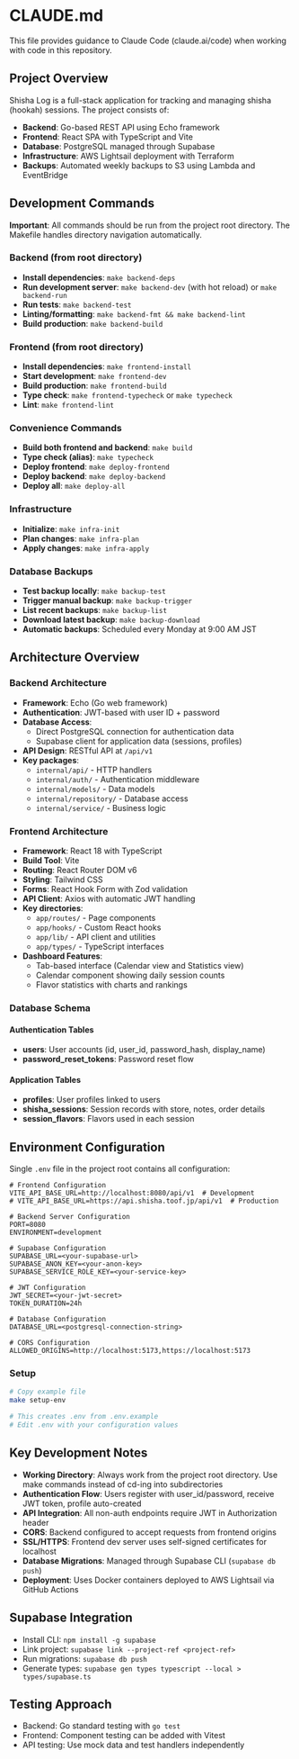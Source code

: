 # CLAUDE.md

This file provides guidance to Claude Code (claude.ai/code) when working with code in this repository.

## Project Overview

Shisha Log is a full-stack application for tracking and managing shisha (hookah) sessions. The project consists of:
- **Backend**: Go-based REST API using Echo framework
- **Frontend**: React SPA with TypeScript and Vite
- **Database**: PostgreSQL managed through Supabase
- **Infrastructure**: AWS Lightsail deployment with Terraform
- **Backups**: Automated weekly backups to S3 using Lambda and EventBridge

## Development Commands

**Important**: All commands should be run from the project root directory. The Makefile handles directory navigation automatically.

### Backend (from root directory)
- **Install dependencies**: `make backend-deps`
- **Run development server**: `make backend-dev` (with hot reload) or `make backend-run`
- **Run tests**: `make backend-test`
- **Linting/formatting**: `make backend-fmt && make backend-lint`
- **Build production**: `make backend-build`

### Frontend (from root directory)
- **Install dependencies**: `make frontend-install`
- **Start development**: `make frontend-dev`
- **Build production**: `make frontend-build`
- **Type check**: `make frontend-typecheck` or `make typecheck`
- **Lint**: `make frontend-lint`

### Convenience Commands
- **Build both frontend and backend**: `make build`
- **Type check (alias)**: `make typecheck`
- **Deploy frontend**: `make deploy-frontend`
- **Deploy backend**: `make deploy-backend`
- **Deploy all**: `make deploy-all`

### Infrastructure
- **Initialize**: `make infra-init`
- **Plan changes**: `make infra-plan`
- **Apply changes**: `make infra-apply`

### Database Backups
- **Test backup locally**: `make backup-test`
- **Trigger manual backup**: `make backup-trigger`
- **List recent backups**: `make backup-list`
- **Download latest backup**: `make backup-download`
- **Automatic backups**: Scheduled every Monday at 9:00 AM JST

## Architecture Overview

### Backend Architecture
- **Framework**: Echo (Go web framework)
- **Authentication**: JWT-based with user ID + password
- **Database Access**: 
  - Direct PostgreSQL connection for authentication data
  - Supabase client for application data (sessions, profiles)
- **API Design**: RESTful API at `/api/v1`
- **Key packages**:
  - `internal/api/` - HTTP handlers
  - `internal/auth/` - Authentication middleware
  - `internal/models/` - Data models
  - `internal/repository/` - Database access
  - `internal/service/` - Business logic

### Frontend Architecture
- **Framework**: React 18 with TypeScript
- **Build Tool**: Vite
- **Routing**: React Router DOM v6
- **Styling**: Tailwind CSS
- **Forms**: React Hook Form with Zod validation
- **API Client**: Axios with automatic JWT handling
- **Key directories**:
  - `app/routes/` - Page components
  - `app/hooks/` - Custom React hooks
  - `app/lib/` - API client and utilities
  - `app/types/` - TypeScript interfaces
- **Dashboard Features**:
  - Tab-based interface (Calendar view and Statistics view)
  - Calendar component showing daily session counts
  - Flavor statistics with charts and rankings

### Database Schema

#### Authentication Tables
- **users**: User accounts (id, user_id, password_hash, display_name)
- **password_reset_tokens**: Password reset flow

#### Application Tables
- **profiles**: User profiles linked to users
- **shisha_sessions**: Session records with store, notes, order details
- **session_flavors**: Flavors used in each session

## Environment Configuration

Single `.env` file in the project root contains all configuration:

```
# Frontend Configuration
VITE_API_BASE_URL=http://localhost:8080/api/v1  # Development
# VITE_API_BASE_URL=https://api.shisha.toof.jp/api/v1  # Production

# Backend Server Configuration  
PORT=8080
ENVIRONMENT=development

# Supabase Configuration
SUPABASE_URL=<your-supabase-url>
SUPABASE_ANON_KEY=<your-anon-key>
SUPABASE_SERVICE_ROLE_KEY=<your-service-key>

# JWT Configuration
JWT_SECRET=<your-jwt-secret>
TOKEN_DURATION=24h

# Database Configuration
DATABASE_URL=<postgresql-connection-string>

# CORS Configuration
ALLOWED_ORIGINS=http://localhost:5173,https://localhost:5173
```

### Setup
```bash
# Copy example file
make setup-env

# This creates .env from .env.example
# Edit .env with your configuration values
```

## Key Development Notes

- **Working Directory**: Always work from the project root directory. Use make commands instead of cd-ing into subdirectories
- **Authentication Flow**: Users register with user_id/password, receive JWT token, profile auto-created
- **API Integration**: All non-auth endpoints require JWT in Authorization header
- **CORS**: Backend configured to accept requests from frontend origins
- **SSL/HTTPS**: Frontend dev server uses self-signed certificates for localhost
- **Database Migrations**: Managed through Supabase CLI (`supabase db push`)
- **Deployment**: Uses Docker containers deployed to AWS Lightsail via GitHub Actions

## Supabase Integration

- Install CLI: `npm install -g supabase`
- Link project: `supabase link --project-ref <project-ref>`
- Run migrations: `supabase db push`
- Generate types: `supabase gen types typescript --local > types/supabase.ts`

## Testing Approach

- Backend: Go standard testing with `go test`
- Frontend: Component testing can be added with Vitest
- API testing: Use mock data and test handlers independently